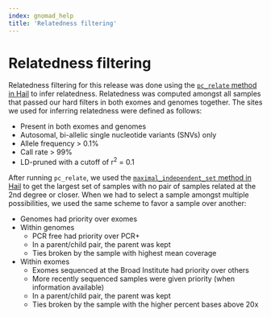 ```yaml
---
index: gnomad_help
title: 'Relatedness filtering'
---
```


# Relatedness filtering

Relatedness filtering for this release was done using the [`pc_relate` method in Hail](https://hail.is/docs/devel/methods/genetics.html?highlight=pc_relate#hail.methods.pc_relate) to infer relatedness. Relatedness was computed amongst all samples that passed our hard filters in both exomes and genomes together. The sites we used for inferring relatedness were defined as follows:
- Present in both exomes and genomes
- Autosomal, bi-allelic single nucleotide variants (SNVs) only
- Allele frequency > 0.1%
- Call rate  > 99%
- LD-pruned with a cutoff of r<sup>2</sup> = 0.1

After running `pc_relate`, we used the [`maximal_independent_set` method in Hail](https://hail.is/docs/devel/methods/misc.html?highlight=maximal#hail.methods.maximal_independent_set) to get the largest set of samples with no pair of samples related at the 2nd degree or closer. When we had to select a sample amongst multiple possibilities, we used the same scheme to favor a sample over another:
* Genomes had priority over exomes
* Within genomes
    * PCR free had priority over PCR+
    * In a parent/child pair, the parent was kept
    * Ties broken by the sample with highest mean coverage
* Within exomes
    * Exomes sequenced at the Broad Institute had priority over others
    * More recently sequenced samples were given priority (when information available)
    * In a parent/child pair, the parent was kept
    * Ties broken by the sample with the higher percent bases above 20x
